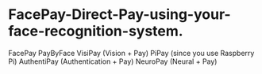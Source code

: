 # FacePay-Direct-Pay-using-your-face-recognition-system.
FacePay  PayByFace  VisiPay (Vision + Pay)  PiPay (since you use Raspberry Pi)  AuthentiPay (Authentication + Pay)  NeuroPay (Neural + Pay)
